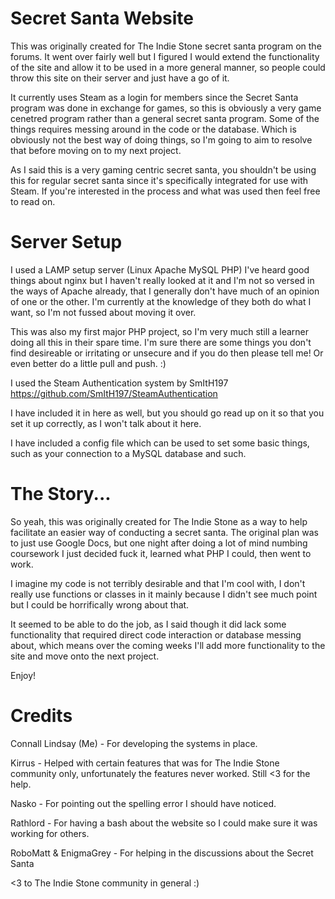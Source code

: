 Secret Santa Website
==================

This was originally created for The Indie Stone secret santa program on the forums. It went over fairly well but I figured I would extend the functionality of the site and allow it to be used in a more general manner, so people could throw this site on their server and just have a go of it.

It currently uses Steam as a login for members since the Secret Santa program was done in exchange for games, so this is obviously a very game cenetred program rather than a general secret santa program. Some of the things requires messing around in the code or the database. Which is obviously not the best way of doing things, so I'm going to aim to resolve that before moving on to my next project.

As I said this is a very gaming centric secret santa, you shouldn't be using this for regular secret santa since it's specifically integrated for use with Steam. If you're interested in the process and what was used then feel free to read on.


Server Setup
==================

I used a LAMP setup server (Linux Apache MySQL PHP) I've heard good things about nginx but I haven't really looked at it and I'm not so versed in the ways of Apache already, that I generally don't have much of an opinion of one or the other. I'm currently at the knowledge of they both do what I want, so I'm not fussed about moving it over.

This was also my first major PHP project, so I'm very much still a learner doing all this in their spare time. I'm sure there are some things you don't find desireable or irritating or unsecure and if you do then please tell me! Or even better do a little pull and push. :)

I used the Steam Authentication system by SmItH197 https://github.com/SmItH197/SteamAuthentication

I have included it in here as well, but you should go read up on it so that you set it up correctly, as I won't talk about it here.

I have included a config file which can be used to set some basic things, such as your connection to a MySQL database and such.

The Story...
==================

So yeah, this was originally created for The Indie Stone as a way to help facilitate an easier way of conducting a secret santa. The original plan was to just use Google Docs, but one night after doing a lot of mind numbing coursework I just decided fuck it, learned what PHP I could, then went to work.

I imagine my code is not terribly desirable and that I'm cool with, I don't really use functions or classes in it mainly because I didn't see much point but I could be horrifically wrong about that.

It seemed to be able to do the job, as I said though it did lack some functionality that required direct code interaction or database messing about, which means over the coming weeks I'll add more functionality to the site and move onto the next project.

Enjoy!

Credits
==================

Connall Lindsay (Me) - For developing the systems in place.

Kirrus - Helped with certain features that was for The Indie Stone community only, unfortunately the features never worked. Still <3 for the help.

Nasko - For pointing out the spelling error I should have noticed.

Rathlord - For having a bash about the website so I could make sure it was working for others.

RoboMatt & EnigmaGrey - For helping in the discussions about the Secret Santa

<3 to The Indie Stone community in general :)
